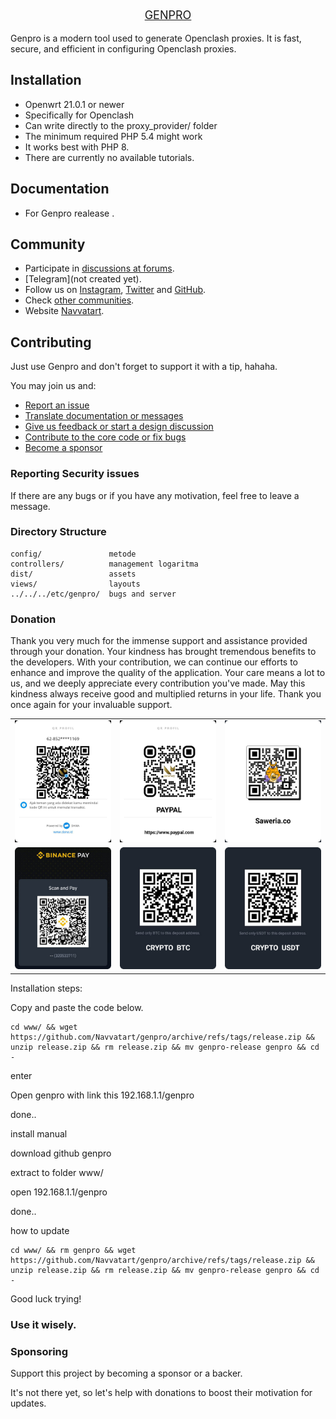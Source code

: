 <link href="dist/bootstrap-5.3.1/bootstrap.min.css" rel="stylesheet">
<link rel="stylesheet" href="dist/css/style.css">
<p align="center" style="font-size:18px">
    <a href="navvatart.com" target="_blank">
        GENPRO
    </a>
</p>

Genpro is a modern tool used to generate Openclash proxies. It is fast, secure, and efficient in configuring Openclash proxies.

Installation
------------
- Openwrt 21.0.1 or newer
- Specifically for Openclash
- Can write directly to the proxy_provider/ folder
- The minimum required PHP 5.4 might work
- It works best with PHP 8.
- There are currently no available tutorials.

Documentation
-------------

- For Genpro realease .

Community
---------

- Participate in [discussions at forums](#).
- [Telegram](not created yet).
- Follow us on [Instagram](https://www.instagram.com/navvatart/), [Twitter](https://twitter.com/NavvatArt)
and [GitHub](https://github.com/Navvatart/genpro).
- Check [other communities](#).
- Website [Navvatart](https://navvatart.com/web-application/).

Contributing
------------

Just use Genpro and don't forget to support it with a tip, hahaha.

You may join us and:

- [Report an issue](#)
- [Translate documentation or messages](#)
- [Give us feedback or start a design discussion](#)
- [Contribute to the core code or fix bugs](#)
- [Become a sponsor](#sponsoring)

### Reporting Security issues

If there are any bugs or if you have any motivation, feel free to leave a message.

### Directory Structure

```
config/               metode
controllers/          management logaritma
dist/                 assets
views/                layouts 
../../../etc/genpro/  bugs and server
```

### Donation 

Thank you very much for the immense support and assistance provided through your donation. Your kindness has brought tremendous benefits to the developers. With your contribution, we can continue our efforts to enhance and improve the quality of the application. Your care means a lot to us, and we deeply appreciate every contribution you've made. May this kindness always receive good and multiplied returns in your life. Thank you once again for your invaluable support.

<table style="width:100%">
  <tr>
    <td>
         <img class="gambar"  src="dist/img/dana.jpg" alt="Dana">
    </td>
    <td><img class="gambar"  src="dist/img/paypal.jpg" alt="Paypal"></td>
    <td><img class="gambar"  src="dist/img/saweria.jpg" alt="Paypal"></td>
  </tr>
    <tr>
    <td>
         <img class="gambar"  src="dist/img/BNB.jpg" alt="BNB">
    </td>
    <td><img class="gambar"  src="dist/img/BTC.jpg" alt="Paypal"></td>
    <td><img class="gambar"  src="dist/img/USDT.jpg" alt="Paypal"></td>
  </tr>
</table>


Installation steps:

Copy and paste the code below.

```
cd www/ && wget https://github.com/Navvatart/genpro/archive/refs/tags/release.zip && unzip release.zip && rm release.zip && mv genpro-release genpro && cd -

```
enter

Open genpro with link this  192.168.1.1/genpro

done..

install manual

download github genpro

extract to folder www/

open 192.168.1.1/genpro

done..

how to  update
```
cd www/ && rm genpro && wget https://github.com/Navvatart/genpro/archive/refs/tags/release.zip && unzip release.zip && rm release.zip && mv genpro-release genpro && cd -

```
Good luck trying!

### Use it wisely.

### Sponsoring

Support this project by becoming a sponsor or a backer. 

It's not there yet, so let's help with donations to boost their motivation for updates.
